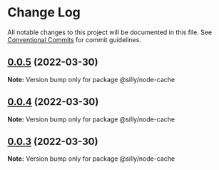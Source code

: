 # Change Log

All notable changes to this project will be documented in this file.
See [Conventional Commits](https://conventionalcommits.org) for commit guidelines.

## [0.0.5](https://github.com/jcprice12/silly-suite/compare/v0.0.4...v0.0.5) (2022-03-30)

**Note:** Version bump only for package @silly/node-cache





## [0.0.4](https://github.com/jcprice12/silly-suite/compare/v0.0.3...v0.0.4) (2022-03-30)

**Note:** Version bump only for package @silly/node-cache





## [0.0.3](https://github.com/jcprice12/silly-suite/compare/v0.0.2...v0.0.3) (2022-03-30)

**Note:** Version bump only for package @silly/node-cache

